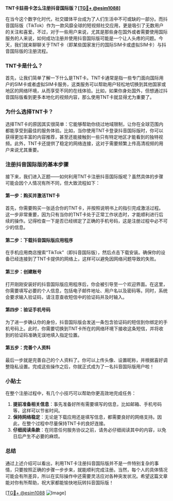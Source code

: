 **TNT卡註冊卡怎么注册抖音国际版？[[TG💪+ @esim1088](https://t.me/s/esim1088)]**

在当今这个数字化时代，社交媒体平台成为了人们生活中不可或缺的一部分。而抖音国际版（TikTok）作为一款风靡全球的短视频社交应用，更是吸引了无数用户的关注和喜爱。不过，对于一些用户来说，尤其是那些身在国外或者需要使用国际服务的人来说，如何成功注册并使用抖音国际版可能是一个让人头疼的问题。今天，我们就来聊聊关于TNT卡（即某些国家发行的国际SIM卡或虚拟SIM卡）与抖音国际版的注册流程。

### TNT卡是什么？

首先，让我们简单了解一下什么是TNT卡。TNT卡通常是指一些专门面向国际用户的SIM卡或者虚拟SIM卡服务，这类服务可以帮助用户轻松地切换到其他国家或地区的网络环境，从而享受不同的在线体验。比如，如果你身处国外，但想通过抖音国际版看到更多本地化的视频内容，那么使用TNT卡就显得尤为重要了。

### 为什么选择TNT卡？

选择TNT卡的原因其实很简单：它能够帮助你绕过地域限制，让你在全球范围内都能享受到最佳的服务体验。比如，当你使用TNT卡登录抖音国际版时，你可以获得更加丰富的内容推荐，甚至还能接触到一些只有特定地区才能看到的独特视频。此外，TNT卡还提供了稳定的网络连接，这对于需要频繁上传高清视频的用户来说尤其重要。

### 注册抖音国际版的基本步骤

接下来，我们进入正题——如何利用TNT卡注册抖音国际版呢？虽然具体的步骤可能会因个人情况有所不同，但大致流程如下：

#### 第一步：购买并激活TNT卡

首先，你需要购买一张适合你的TNT卡，并按照说明书上的指引完成激活过程。这一步非常重要，因为只有当你的TNT卡处于正常工作状态时，才能顺利进行后续的操作。记得检查一下是否已经绑定了正确的手机号码，这是注册过程中必不可少的信息。

#### 第二步：下载抖音国际版应用程序

在手机应用商店搜索“TikTok”（即抖音国际版），然后点击下载安装。确保你的设备已经连接到了TNT卡提供的网络上，这样可以避免因网络问题导致的失败。

#### 第三步：创建账号

打开刚刚安装好的抖音国际版应用程序后，你会被引导至一个欢迎界面。在这里，你需要填写必要的个人信息，包括电子邮件地址、用户名以及密码等。同时，系统会要求输入验证码，请注意查收短信中的验证码并及时输入。

#### 第四步：验证手机号码

为了进一步确认你的身份，抖音国际版会发送一条包含验证码的短信到你绑定的手机号码上。此时，你需要切换到TNT卡所在的网络环境下接收这条短信，并将收到的验证码准确无误地填入指定位置。

#### 第五步：完善个人资料

最后一步就是完善自己的个人资料了。你可以上传头像、设置昵称，并根据喜好调整隐私设置。完成这些操作之后，你就正式成为了一名抖音国际版用户啦！

### 小贴士

在整个注册过程中，有几个小技巧可以帮助你更高效地完成任务：

1. **提前准备相关信息**：事先准备好所有需要填写的信息，比如邮箱、手机号码等，这样可以节省时间。
2. **保持网络稳定**：无论是下载应用还是填写信息，都需要良好的网络支持。因此，在整个过程中尽量保持TNT卡的良好连接。
3. **仔细阅读条款**：在同意任何服务协议之前，请务必仔细阅读其中的内容，以免日后产生不必要的麻烦。

### 总结

通过上述介绍可以看出，利用TNT卡注册抖音国际版并不是一件特别复杂的事情，只要按照正确的步骤一步步来，就能顺利完成注册。当然，每个人的具体情况可能会有所差异，所以在实际操作中还需要灵活应对各种突发状况。希望这篇文章能对你有所帮助，祝大家都能愉快地玩转抖音国际版！

[[TG💪+ @esim1088](https://t.me/s/esim1088) ![Image](https://i.postimg.cc/4NQfJmqS/Snipaste-2025-05-13-00-14-12.png)]